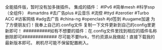 全能插件版，暂时没有加多拨插件。
集成的插件：
#IPv6
#简单mesh
#科学ssp（全组件）
#smartdns
#去广告plus
#云音乐
#流控
#ttyd
#zerotier
#Turbo ACC
#访客网络
#adg去广告
#china-ng
#openclash
#jd签到
#uugame加速
为了方便朋友们！我奉上自己的.config文件
复制一下文件更新到自己的config里更新即可！
##########如有不想要的插件：在.config文件里找到相应的插件名称删除即可#############
尽可能不要fork，节约资源从我做起！直接下载我的最新版本即可。
刷机尽可能不保留配置刷入。
